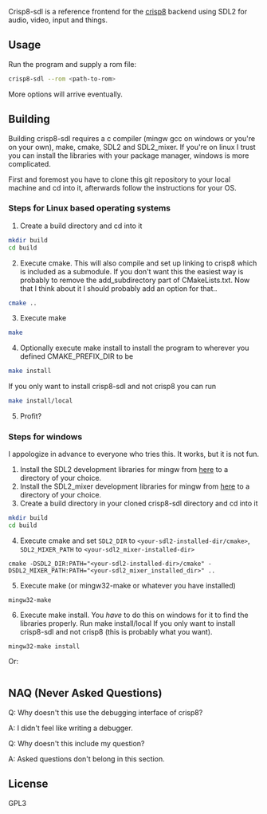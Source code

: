 Crisp8-sdl is a reference frontend for the [crisp8](https://github.com/ahellqui/crisp8) backend using SDL2 for audio, video, input and things.

## Usage
Run the program and supply a rom file:

```sh
crisp8-sdl --rom <path-to-rom>
```

More options will arrive eventually.

## Building
Building crisp8-sdl requires a c compiler (mingw gcc on windows or you're on your own), make, cmake, SDL2 and SDL2_mixer. If you're on linux I trust you can install the libraries with your package manager, windows is more complicated.

First and foremost you have to clone this git repository to your local machine and cd into it, afterwards follow the instructions for your OS.

### Steps for Linux based operating systems
1. Create a build directory and cd into it
```sh
mkdir build
cd build
```
2. Execute cmake. This will also compile and set up linking to crisp8 which is included as a submodule. If you don't want this the easiest way is probably to remove the add\_subdirectory part of CMakeLists.txt. Now that I think about it I should probably add an option for that..
```sh
cmake ..
```
3. Execute make
```sh
make
```
4. Optionally execute make install to install the program to wherever you defined CMAKE\_PREFIX\_DIR to be
```sh
make install
```

If you only want to install crisp8-sdl and not crisp8 you can run
```sh
make install/local
```

5. Profit?

### Steps for windows
I appologize in advance to everyone who tries this. It works, but it is not fun.

1. Install the SDL2 development libraries for mingw from [here](https://www.libsdl.org/download-2.0.php) to a directory of your choice.
2. Install the SDL2_mixer development libraries for mingw from [here](https://www.libsdl.org/projects/SDL_mixer/) to a directory of your choice.
3. Create a build directory in your cloned crisp8-sdl directory and cd into it
```sh
mkdir build
cd build
```
4. Execute cmake and set `SDL2_DIR` to `<your-sdl2-installed-dir/cmake>`, `SDL2_MIXER_PATH` to `<your-sdl2_mixer-installed-dir>`
```
cmake -DSDL2_DIR:PATH="<your-sdl2-installed-dir>/cmake" -DSDL2_MIXER_PATH:PATH="<your-sdl2_mixer_installed_dir>" ..
```
5. Execute make (or mingw32-make or whatever you have installed)
```
mingw32-make
```
6. Execute make install. You *have* to do this on windows for it to find the libraries properly. Run make install/local If you only want to install crisp8-sdl and not crisp8 (this is probably what you want).
```
mingw32-make install
```
Or:
```mingw32-make install/local
```

## NAQ (Never Asked Questions)
Q: Why doesn't this use the debugging interface of crisp8?

A: I didn't feel like writing a debugger.

Q: Why doesn't this include my question?

A: Asked questions don't belong in this section.

## License
GPL3
